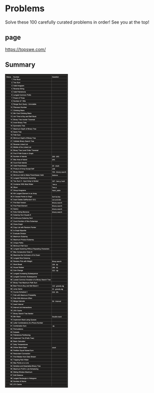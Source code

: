 # Problems
Solve these 100 carefully curated problems in order! See you at the top!
## page
https://topswe.com/
## Summary
![img.png](img.png)
